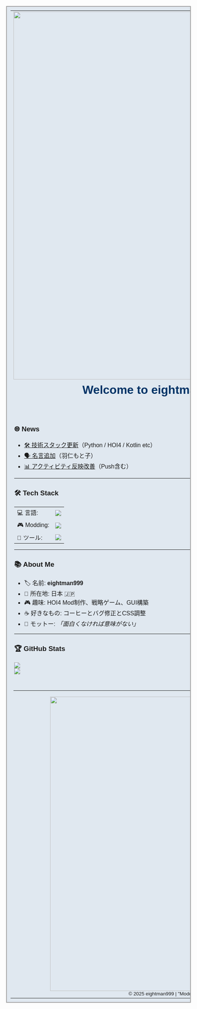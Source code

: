 <!-- 2000年代ポータル風 GitHubプロフィール -->

<table width="100%" style="background-color:#E0E8F0;font-family:'Arial',sans-serif;border:2px solid #a0a0a0;padding:10px">
<tr>
  <td align="center" colspan="2">
    <img src="https://user-images.githubusercontent.com/74038190/212284100-561aa473-3905-4a80-b561-0d28506553ee.gif" width="1000" />
    <h1 style="color:#003366;margin:10px 0;">Welcome to eightman999's GitHub Portal</h1>
    <marquee behavior="alternate" direction="left" scrollamount="5" style="color:darkblue;font-weight:bold;">🚀 Modding the world, one commit at a time! 🛠️</marquee>
  </td>
</tr>

<tr>
  <td width="70%" valign="top" style="padding:10px;">

### 🌐 News

- <a href="#tech-stack">🛠️ 技術スタック更新</a>（Python / HOI4 / Kotlin etc）
- <a href="#quote">🗣️ 名言追加</a>（羽仁もと子）
- <a href="#stats">📊 アクティビティ反映改善</a>（Push含む）

---

### 🛠️ Tech Stack <a name="tech-stack"></a>

<table>
<tr><td>💻 言語:</td><td><img src="https://skillicons.dev/icons?i=python,java,kotlin,swift,html,css,js,c,cs" /></td></tr>
<tr><td>🎮 Modding:</td><td><img src="https://img.shields.io/badge/HOI4%20Modding-Strategy%20Games-critical?style=flat&logo=paradox-interactive&logoColor=white" /></td></tr>
<tr><td>🧰 ツール:</td><td><img src="https://skillicons.dev/icons?i=vscode,github,git,postman" /></td></tr>
</table>

---

### 📚 About Me

- 🏷️ 名前: **eightman999**
- 🗾 所在地: 日本 🇯🇵  
- 🎮 趣味: HOI4 Mod制作、戦略ゲーム、GUI構築
- ☕ 好きなもの: コーヒーとバグ修正とCSS調整  
- 📝 モットー: *「面白くなければ意味がない」*

---

### 🏆 GitHub Stats <a name="stats"></a>

<img src="https://github-readme-streak-stats.herokuapp.com/?user=eightman999&theme=classic&border_radius=5" /><br>
<img src="https://github-readme-activity-graph.vercel.app/graph?username=eightman999&bg_color=ffffff&color=003366&line=336699&point=6699cc&area=true&hide_border=true&area_color=ccddee" />

  </td>

  <td width="30%" valign="top" style="background-color:#f8f8ff;padding:10px;border-left:1px solid #a0a0a0;">

### 🔗 Links

- 📌 [My GitHub](https://github.com/eightman999)  
- 📎 [Favorite Tools](https://skillicons.dev/)  
- 📂 [My Mods](#)

---

### 🧠 Quote of the Day <a name="quote"></a>

> 💬 **力は「出るもの出せるもの」**  
> 💬 **「やってみよう」と「どうせ駄目だ」**  
> ― *羽仁もと子『羽仁もと子著作集』*

---

### 📅 更新履歴

- 2025.06.09: ポータル風に改装完了
- 2025.06.08: 名言追加
- 2025.06.07: Push集計対応

  </td>
</tr>

<tr>
  <td align="center" colspan="2">
    <hr />
    <img src="https://user-images.githubusercontent.com/74038190/212284115-f47cd8ff-2ffb-4b04-b5bf-4d1c14c0247f.gif" width="800"><br>
    <small>© 2025 eightman999 | "Modding history, one commit at a time."</small>
  </td>
</tr>
</table>
